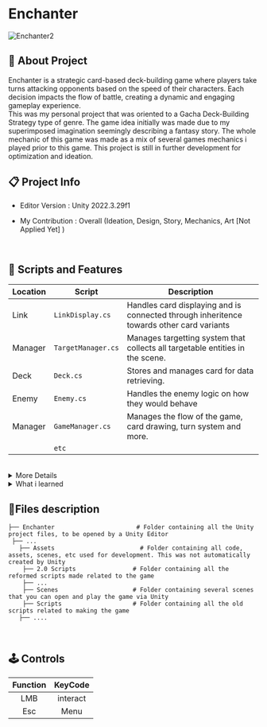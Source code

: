 <h1>Enchanter</h1>

![Enchanter2](https://github.com/user-attachments/assets/6fa6e1f0-fa4c-440e-9244-6e17d80df5b0)

## 🔴 About Project
Enchanter is a strategic card-based deck-building game where players take turns attacking opponents based on the speed of their characters. Each decision impacts the flow of battle, creating a dynamic and engaging gameplay experience.
<br>
  This was my personal project that was oriented to a Gacha Deck-Building Strategy type of genre. The game idea initially was made due to my superimposed imagination seemingly describing a fantasy story. The whole mechanic of this game was made as a mix of several games mechanics i played prior to this game. This project is still in further development for optimization and ideation.
<br>

## 📋 Project Info 
* Editor Version : Unity 2022.3.29f1

* My Contribution : Overall (Ideation, Design, Story, Mechanics, Art [Not Applied Yet] )

<br>

## 📜 Scripts and Features

| Location |  Script       | Description                                                  |
|-----| ------- | ------------------------------------------------------------ |
| Link| `LinkDisplay.cs` | Handles card displaying and is connected through inheritence towards other card variants |
| Manager | `TargetManager.cs` | Manages targetting system that collects all targetable entities in the scene. |
| Deck | `Deck.cs` | Stores and manages card for data retrieving. |
| Enemy | `Enemy.cs`  | Handles the enemy logic on how they would behave |
| Manager | `GameManager.cs`  | Manages the flow of the game, card drawing, turn system and more. |
| | `etc`  | |
<br>

<details>
  <summary>More Details</summary>
  
1. **Post Processing**
   - using shader graph and blooming to create the glow effect exclusively on the fire orbs
   - using color grading and white balance to make the visual look more engaging

3. **Object Oriented Programming**
    - using object oriented programming on the card datas, allowing open modifications for effects
    
4. **Event System**
    - using events, like delegates or scriptable objects to trigger events that would activate an effect
    
5. **Scriptable Objects**
    - using scriptable objects, as the main data to store the cards data and also their Effect Functionality improving overall memory management
    
6. **Particle System**
   - using a customly made particle system to create the visuals for the cards.

8. **AI / Enemy behaviour**
   - currently using a simple longest sequence searching with a DFS like approach by using recursion using the enemy's hand as data.
   - Future Plans:
       - using a procedural approach to determine cards that should be played as data
       - using pointing system to determine which targets should this card be used onto
</details>
<details>
  <summary>What i learned</summary>

- As the game was more data-structure oriented and also was the game made with personal interest, the development process took way longer which taught me a lot in terms of Game Designing and Program designing. In terms of program designing skills, i learned to utilize class diagram first beforehand; allowing a good code management and easier code execution as i don't need to think much further during the development process.
- Through the process, i learned to identify the base mechanics of the game. As an example, a notable game "Yu-Gi-OH" have effects mechanics such that they have a trigger effect like [On Draw] [On Discard] effects. These effects are modifications subsequently to the main effect of the base mechanics of the card.

| Detailed Explanation |
|----|
| As in the following problem, we would be thinking more and more into the implication of this type of unique implimentation. Assuming that we had started class designing and determining the base class, all of these couldve been done with using OOP (Object Oriented Programming) and event system implimentation. Even as a game programmer, knowing this would save me alot of times from disambiguation and deep consideration. |
 
- From this knowledge i also learned that making a design document and managing tasks are the most important aspect of game developing because it points out what was necessary at the current time. Even then when making these mechanics, i would still make the codes simple; open for modification and future uses.
<br>
</details>

## 📂Files description

```
├── Enchanter                       # Folder containing all the Unity project files, to be opened by a Unity Editor
 ├── ...
   ├── Assets                        # Folder containing all code, assets, scenes, etc used for development. This was not automatically created by Unity
    ├── 2.0 Scripts                # Folder containing all the reformed scripts made related to the game
    ├── ...
    ├── Scenes                     # Folder containing several scenes that you can open and play the game via Unity
    ├── Scripts                    # Folder containing all the old scripts related to making the game
   ├── ....
```
<br>

## 🕹️ Controls
| Function | KeyCode |
|:---:|:---:|
| LMB | interact |
| Esc | Menu |
